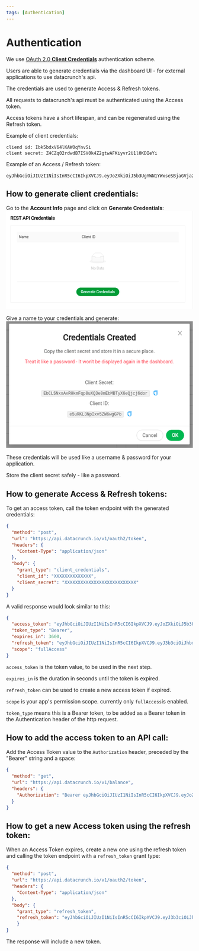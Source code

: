 ```yaml
---
tags: [Authentication]
---
```


# Authentication

We use [OAuth 2.0 **Client Credentials**](https://oauth.net/2/grant-types/client-credentials/) authentication scheme.

Users are able to generate credentials via the dashboard UI - for external applications to use datacrunch's api. 

The credentials are used to generate Access & Refresh tokens. 

All requests to datacrunch's api must be authenticated using the Access token.

Access tokens have a short lifespan, and can be regenerated using the Refresh token.

Example of client credentials:
```
cliend id: Ibk5bdxV64lKAWOqYnvSi
client secret: Z4CZq02rdwdB7ISV0k4Z2gtwAFKiyvr2U1l0KDIeYi
```

Example of an Access / Refresh token:
```
eyJhbGciOiJIUzI1NiIsInR5cCI6IkpXVCJ9.eyJoZXkiOiJ5b3UgYWN1YWxseSBjaGVja2VkIHRoaXM_In0.0RjcdKQ1NJP9gbRyXITE6LFFLwKGzeeshuubnkkfkb8
```


## How to generate client credentials:
Go to the **Account Info** page and click on **Generate Credentials**:
![generate](../../assets/images/Credentials.png)

Give a name to your credentials and generate:
![generate](../../assets/images/Generated.png)

These credentials will be used like a username & password for your application. 

Store the client secret safely - like a password.

## How to generate Access & Refresh tokens:

To get an access token, call the token endpoint with the generated credentials:
```json http
{
  "method": "post",
  "url": "https://api.datacrunch.io/v1/oauth2/token",
  "headers": {
    "Content-Type": "application/json"
  },
  "body": {
    "grant_type": "client_credentials",
    "client_id": "XXXXXXXXXXXXXX",
    "client_secret": "XXXXXXXXXXXXXXXXXXXXXXXXXXX"
  }
}
```

A valid response would look similar to this:

```json
{
  "access_token": "eyJhbGciOiJIUzI1NiIsInR5cCI6IkpXVCJ9.eyJoZXkiOiJ5b3UgYWN1YWxseSBjaGVja2VkIHRoaXM_In0.0RjcdKQ1NJP9gbRyXITE6LFFLwKGzeeshuubnkkfkb8",
  "token_type": "Bearer",
  "expires_in": 3600,
  "refresh_token": "eyJhbGciOiJIUzI1NiIsInR5cCI6IkpXVCJ9.eyJ3b3ciOiJhbmQgdGhpcyB0b28_In0.AC5gk-o-MOptUgrouEErlhr8WT3Hg_RR6px6A0I7ZEk",
  "scope": "fullAccess"
}

```

`access_token` is the token value, to be used in the next step.

`expires_in` is the duration in seconds until the token is expired.

`refresh_token` can be used to create a new access token if expired.

`scope` is your app's permission scope. currently only `fullAccess`is enabled.

`token_type` means this is a Bearer token, to be added as a Bearer token in the Authentication header of the http request.


## How to add the access token to an API call:

Add the Access Token value to the `Authorization` header, preceded by the "Bearer" string and a space:

```json
{
  "method": "get",
  "url": "https://api.datacrunch.io/v1/balance",
  "headers": {
    "Authorization": "Bearer eyJhbGciOiJIUzI1NiIsInR5cCI6IkpXVCJ9.eyJoZXkiOiJ5b3UgYWN1YWxseSBjaGVja2VkIHRoaXM_In0.0RjcdKQ1NJP9gbRyXITE6LFFLwKGzeeshuubnkkfkb8"
  }
}
```


## How to get a new Access token using the refresh token:

When an Access Token expires, create a new one using the refresh token and calling the token endpoint with a `refresh_token` grant type:

```json http
{
  "method": "post",
  "url": "https://api.datacrunch.io/v1/oauth2/token",
  "headers": {
    "Content-Type": "application/json"
  },
  "body": {
    "grant_type": "refresh_token",
    "refresh_token": "eyJhbGciOiJIUzI1NiIsInR5cCI6IkpXVCJ9.eyJ3b3ciOiJhbmQgdGhpcyB0b28_In0.AC5gk-o-MOptUgrouEErlhr8WT3Hg_RR6px6A0I7ZEk"
    }
}
```

The response will include a new token.